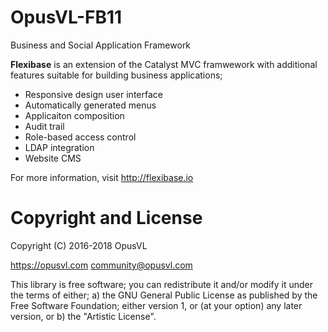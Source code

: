 # OpusVL-FB11
Business and Social Application Framework

**Flexibase** is an extension of the Catalyst MVC framwework with additional features suitable for building business applications;

- Responsive design user interface
- Automatically generated menus
- Applicaiton composition
- Audit trail
- Role-based access control
- LDAP integration
- Website CMS

For more information, visit http://flexibase.io

# Copyright and License

Copyright (C) 2016-2018 OpusVL

https://opusvl.com 
community@opusvl.com

This library is free software; you can redistribute it and/or modify it under the terms of either;
a) the GNU General Public License as published by the Free Software Foundation; either version 1, or (at your option) any later version, or
b) the "Artistic License".
